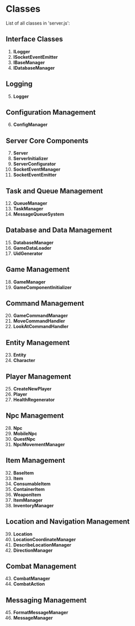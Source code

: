 # Classes
List of all classes in 'server.js':

## Interface Classes
01. **ILogger**
02. **ISocketEventEmitter**
03. **IBaseManager**
04. **IDatabaseManager**

## Logging
05. **Logger**

## Configuration Management
06. **ConfigManager**

## Server Core Components
07. **Server**
08. **ServerInitializer**
09. **ServerConfigurator**
10. **SocketEventManager**
11. **SocketEventEmitter**

## Task and Queue Management
12. **QueueManager**
13. **TaskManager**
14. **MessageQueueSystem**

## Database and Data Management
15. **DatabaseManager**
16. **GameDataLoader**
17. **UidGenerator**

## Game Management
18. **GameManager**
19. **GameComponentInitializer**

## Command Management
20. **GameCommandManager**
21. **MoveCommandHandler**
22. **LookAtCommandHandler**

## Entity Management
23. **Entity**
24. **Character**

## Player Management
25. **CreateNewPlayer**
26. **Player**
27. **HealthRegenerator**

## Npc Management
28. **Npc**
29. **MobileNpc**
30. **QuestNpc**
31. **NpcMovementManager**

## Item Management
32. **BaseItem**
33. **Item**
34. **ConsumableItem**
35. **ContainerItem**
36. **WeaponItem**
37. **ItemManager**
38. **InventoryManager**

## Location and Navigation Management
39. **Location**
40. **LocationCoordinateManager**
41. **DescribeLocationManager**
42. **DirectionManager**

## Combat Management
43. **CombatManager**
44. **CombatAction**

## Messaging Management
45. **FormatMessageManager**
46. **MessageManager**